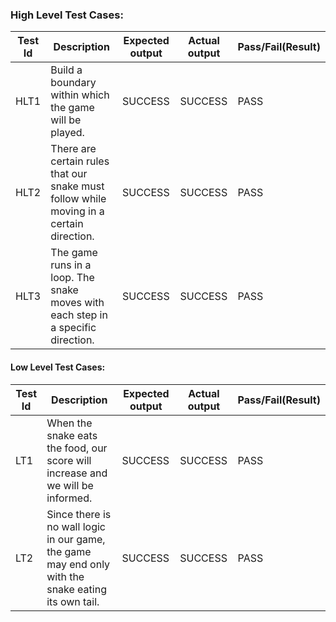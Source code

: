 ### High Level Test Cases:
| Test Id |	Description |	Expected output |	Actual output |	Pass/Fail(Result) |
|-------|----------------|---------|------|------|
HLT1 |  Build a boundary within which the game will be played. | SUCCESS | SUCCESS | PASS |
HLT2 | There are certain rules that our snake must follow while moving in a certain direction. | SUCCESS | SUCCESS | PASS | 
HLT3 | The game runs in a loop. The snake moves with each step in a specific direction.| SUCCESS | SUCCESS | PASS |



#### Low Level Test Cases:
| Test Id |	Description |	Expected output |	Actual output |	Pass/Fail(Result) |
|------|------|------|------|------|
LT1 | When the snake eats the food, our score will increase and we will be informed. | SUCCESS | SUCCESS | PASS |
LT2 | Since there is no wall logic in our game, the game may end only with the snake eating its own tail. | SUCCESS | SUCCESS | PASS | 

